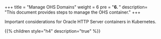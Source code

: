 +++
title = "Manage OHS Domains"
weight = 6 
pre = "<b>6. </b>"
description=  "This document provides steps to manage the OHS container."
+++

Important considerations for Oracle HTTP Server containers in Kubernetes.

{{% children style="h4" description="true" %}}

